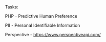 Tasks:  

PHP - Predictive Human Preference  

PII - Personal Identifiable Information  

Perspective - https://www.perspectiveapi.com/


